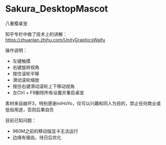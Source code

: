 # Sakura_DesktopMascot
八重樱桌宠

知乎专栏中做了技术上的讲解：https://zhuanlan.zhihu.com/UnityGraphicsWaifu

操作说明：
- 左键触摸
- 右键旋转视角
- 按住滚轮平移
- 滑动滚轮缩放
- 按住右键滑动滚轮上下移动视角
- 左Ctrl + F9删除所有设置并重启桌宠

素材来自崩坏3，特别感谢miHoYo，仅可以兴趣和同人为目的，禁止任何商业或低俗用途，否则后果自负

目前已知问题：
- 960M之前的移动版显卡无法运行
- 边缘有锯齿，待日后优化
